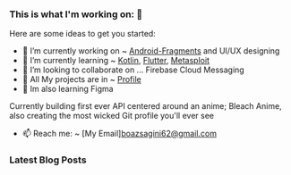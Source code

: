 ### This is what I'm working on: 👋

Here are some ideas to get you started:

- 🔭 I’m currently working on ~ [Android-Fragments](https://developer.android.com/s/results/?q=fragments&authuser=1) and UI/UX designing
- 🌱 I’m currently learning ~ [Kotlin](https://kotlinlang.org/), [Flutter](https://flutter.dev/), [Metasploit](https://www.metasploit.com/)
- 👯 I’m looking to collaborate on ... Firebase Cloud Messaging
- 💬 All My projects are in ~ [Profile](https://github.com/SaginiChan/)
- 👋 Im also learning Figma

Currently building first ever API centered around an anime; Bleach Anime, also creating the most wicked Git profile you'll ever see


- 📫 Reach me: ~ [My Email]boazsagini62@gmail.com




### Latest Blog Posts
<!-- BLOG-POST-LIST:START -->

<!-- BLOG-POST-LIST:END -->

